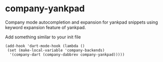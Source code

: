 # company-yankpad
Company mode autocompletion and expansion for yankpad snippets using keyword
expansion feature of yankpad.

 Add something similar to your init file

    (add-hook 'dart-mode-hook (lambda ()
     (set (make-local-variable 'company-backends)
      '(company-dart (company-dabbrev company-yankpad)))))
